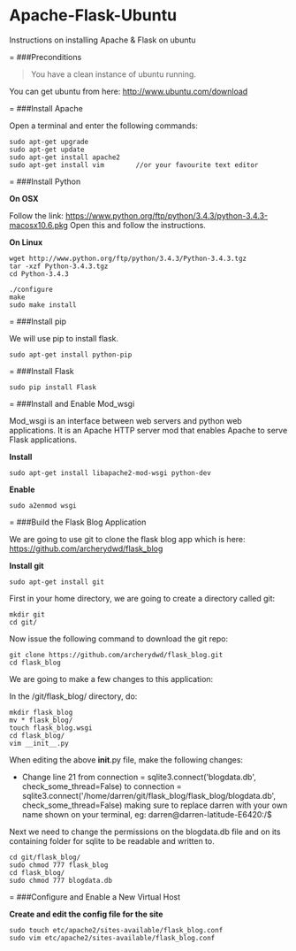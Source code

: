 # Apache-Flask-Ubuntu
Instructions on installing Apache &amp; Flask on ubuntu

=
###Preconditions

> You have a clean instance of ubuntu running.

You can get ubuntu from here: http://www.ubuntu.com/download

=
###Install Apache

Open a terminal and enter the following commands:

```
sudo apt-get upgrade
sudo apt-get update
sudo apt-get install apache2
sudo apt-get install vim        //or your favourite text editor
```

=
###Install Python

**On OSX** 

Follow the link: https://www.python.org/ftp/python/3.4.3/python-3.4.3-macosx10.6.pkg
Open this and follow the instructions.

**On Linux**

```
wget http://www.python.org/ftp/python/3.4.3/Python-3.4.3.tgz
tar -xzf Python-3.4.3.tgz  
cd Python-3.4.3

./configure  
make  
sudo make install
```

=
###Install pip

We will use pip to install flask.

```
sudo apt-get install python-pip
```

=
###Install Flask

```
sudo pip install Flask
```

=
###Install and Enable Mod_wsgi

Mod_wsgi is an interface between web servers and python web applications. It is an Apache HTTP server mod that enables Apache to serve Flask applications.

**Install**

```
sudo apt-get install libapache2-mod-wsgi python-dev
```

**Enable**

```
sudo a2enmod wsgi
```

=
###Build the Flask Blog Application

We are going to use git to clone the flask blog app which is here: https://github.com/archerydwd/flask_blog

**Install git**

```
sudo apt-get install git
```

First in your home directory, we are going to create a directory called git:

```
mkdir git
cd git/
```

Now issue the following command to download the git repo:

```
git clone https://github.com/archerydwd/flask_blog.git
cd flask_blog
```

We are going to make a few changes to this application:

In the /git/flask_blog/ directory, do:

```
mkdir flask_blog
mv * flask_blog/
touch flask_blog.wsgi
cd flask_blog/
vim __init__.py
```

When editing the above __init__.py file, make the following changes:
* Change line 21 from connection = sqlite3.connect('blogdata.db', check_some_thread=False) to connection = sqlite3.connect('/home/darren/git/flask_blog/flask_blog/blogdata.db', check_some_thread=False) making sure to replace darren with your own name shown on your terminal, eg: darren@darren-latitude-E6420:/$

Next we need to change the permissions on the blogdata.db file and on its containing folder for sqlite to be readable and written to.

```
cd git/flask_blog/
sudo chmod 777 flask_blog
cd flask_blog/
sudo chmod 777 blogdata.db
```

=
###Configure and Enable a New Virtual Host

**Create and edit the config file for the site**

```
sudo touch etc/apache2/sites-available/flask_blog.conf
sudo vim etc/apache2/sites-available/flask_blog.conf
```





















